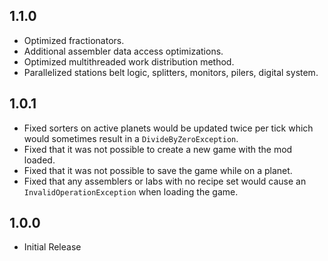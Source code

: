 ## 1.1.0
* Optimized fractionators.
* Additional assembler data access optimizations.
* Optimized multithreaded work distribution method.
* Parallelized stations belt logic, splitters, monitors, pilers, digital system.

## 1.0.1
* Fixed sorters on active planets would be updated twice per tick which would sometimes result in a `DivideByZeroException`.
* Fixed that it was not possible to create a new game with the mod loaded.
* Fixed that it was not possible to save the game while on a planet.
* Fixed that any assemblers or labs with no recipe set would cause an `InvalidOperationException` when loading the game.

## 1.0.0
* Initial Release